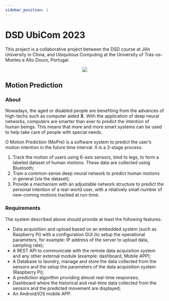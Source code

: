 ```yaml
---
sidebar_position: 1
---
```


# DSD UbiCom 2023

This project is a collaborative project between the DSD course at Jilin University in China, and Ubiquitous Computing at the University of Trás-os-Montes e Alto Douro, Portugal.

<div align="center">
    <img  src="https://raw.githubusercontent.com/ubicom-dsd-2023/.github/main/profile/MoPre.png"/>
</div>

## Motion Prediction

### About

Nowadays, the aged or disabled people are benefiting from the advances of high-techs such as computer aided __X__. With the application of deep neural networks, computers are smarter than ever to predict the intention of human beings. This means that more and more smart systems can be used to help take care of people with special needs.

O Motion Prediction (MoPre) is a software system to predict the user’s motion intention in the future time interval.
It is a 3-stage process.

1. Track the motion of users using 6-axis sensors, bind to legs, to form a labeled dataset of human motions. These data are collected using Bluetooth;
2. Train a common-sense deep neural network to predict human motions in general (via the dataset);
3. Provide a mechanism with an adjustable network structure to predict the personal intention of a real-world user, with a relatively small number of new-coming motions tracked at run-time.

### Requirements

The system described above should provide at least the following features:

- Data acquisition and upload based on an embedded system (such as Raspberry Pi) with a configuration GUI (to setup the operational parameters, for example: IP address of the server to upload data, sampling rate);
- A REST API to communicate with the remote data acquisition system and any other external module (example: dashboard, Mobile APP);
- A Database to laundry, manage and store the data collected from the sensors and the setup the parameters of the data acquisition system (Raspberry Pi);
- A prediction algorithm providing almost real-time responses;
- Dashboard where the historical and real-time data collected from the sensors and the predicted movement are displayed;
- An Android/IOS mobile APP.
